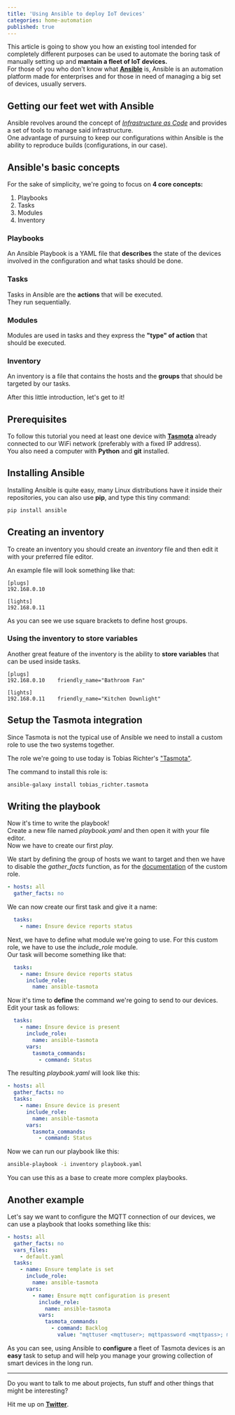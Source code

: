 ```yaml
---
title: 'Using Ansible to deploy IoT devices'
categories: home-automation
published: true
---
```


This article is going to show you how an existing tool intended for completely different purposes can be used to automate the boring task of manually setting up and **mantain a fleet of IoT devices.**  
For those of you who don't know what [**Ansible**](https://www.ansible.com/) is, Ansible is an automation platform made for enterprises and for those in need of managing a big set of devices, usually servers.

## Getting our feet wet with Ansible

Ansible revolves around the concept of [_Infrastructure as Code_](https://en.wikipedia.org/wiki/Infrastructure_as_code) and provides a set of tools to manage said infrastructure.  
One advantage of pursuing to keep our configurations within Ansible is the ability to reproduce builds (configurations, in our case).

## Ansible's basic concepts

For the sake of simplicity, we're going to focus on **4 core concepts:**

1. Playbooks
2. Tasks
3. Modules
4. Inventory

### Playbooks

An Ansible Playbook is a YAML file that **describes** the state of the devices involved in the configuration and what tasks should be done.

### Tasks

Tasks in Ansible are the **actions** that will be executed.  
They run sequentially.

### Modules

Modules are used in tasks and they express the **"type" of action** that should be executed.

### Inventory 

An inventory is a file that contains the hosts and the **groups** that should be targeted by our tasks. 

After this little introduction, let's get to it!

## Prerequisites

To follow this tutorial you need at least one device with [**Tasmota**](https://tasmota.github.io/) already connected to our WiFi network (preferably with a fixed IP address).  
You also need a computer with **Python** and **git** installed. 


## Installing Ansible

Installing Ansible is quite easy, many Linux distributions have it inside their repositories, you can also use **pip**, and type this tiny command:

```bash
pip install ansible
```

## Creating an inventory

To create an inventory you should create an _inventory_ file and then edit it with your preferred file editor.

An example file will look something like that:
```
[plugs]
192.168.0.10

[lights]
192.168.0.11
```

As you can see we use square brackets to define host groups.

### Using the inventory to store variables

Another great feature of the inventory is the ability to **store variables** that can be used inside tasks.  

```
[plugs]
192.168.0.10    friendly_name="Bathroom Fan"

[lights]
192.168.0.11    friendly_name="Kitchen Downlight"
```

## Setup the Tasmota integration

Since Tasmota is not the typical use of Ansible we need to install a custom role to use the two systems together. 

The role we're going to use today is Tobias Richter's ["Tasmota"](https://galaxy.ansible.com/tobias_richter/tasmota).

The command to install this role is:

```bash
ansible-galaxy install tobias_richter.tasmota
```

## Writing the playbook

Now it's time to write the playbook!  
Create a new file named _playbook.yaml_ and then open it with your file editor.  
Now we have to create our first *play.*

We start by defining the group of hosts we want to target and then we have to disable the _gather_facts_ function, as for the [documentation](https://github.com/tobias-richter/ansible-tasmota#fact-gathering) of the custom role.

```yaml
- hosts: all
  gather_facts: no
```

We can now create our first task and give it a name: 

```yaml
  tasks:
    - name: Ensure device reports status
```

Next, we have to define what module we're going to use. For this custom role, we have to use the _include_role_ module.  
Our task will become something like that:

```yaml
  tasks:
    - name: Ensure device reports status
      include_role:
        name: ansible-tasmota
```
Now it's time to **define** the command we're going to send to our devices.  
Edit your task as follows:

```yaml
  tasks:
    - name: Ensure device is present
      include_role:
        name: ansible-tasmota
      vars:
        tasmota_commands:
          - command: Status
```

The resulting _playbook.yaml_ will look like this: 

```yaml
- hosts: all
  gather_facts: no
  tasks:
    - name: Ensure device is present
      include_role:
        name: ansible-tasmota
      vars:
        tasmota_commands:
          - command: Status
```
Now we can run our playbook like this:

```bash
ansible-playbook -i inventory playbook.yaml
```

You can use this as a base to create more complex playbooks.

## Another example

Let's say we want to configure the MQTT connection of our devices, we can use a playbook that looks something like this:

```yaml
- hosts: all
  gather_facts: no
  vars_files:
    - default.yaml
  tasks:
    - name: Ensure template is set
      include_role:
        name: ansible-tasmota
      vars:
        - name: Ensure mqtt configuration is present
          include_role:
            name: ansible-tasmota
          vars:
            tasmota_commands:
              - command: Backlog
                value: "mqttuser <mqttuser>; mqttpassword <mqttpass>; mqttport 1883; mqtthost <mqtthost>;"
```

As you can see, using Ansible to **configure** a fleet of Tasmota devices is an **easy** task to setup and will help you manage your growing collection of smart devices in the long run. 
___ 

Do you want to talk to me about projects, fun stuff and other things that might be interesting?

Hit me up on [**Twitter**](http://twitter.com/eliseomartelli).
